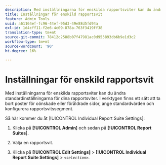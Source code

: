 ```yaml
---
description: Med inställningarna för enskilda rapportsviter kan du ändra standardinställningarna för dina rapportsviter. I verktygen finns ett sätt att ta bort poster för oönskade eller föråldrade sidor, ange standardvärden och konfigurera rapportsvitssegment.
title: Inställningar för enskild rapportsvit
feature: Admin Tools
uuid: a61164ef-fc96-44ef-95d3-49e88d5fd94a
exl-id: 1d4cff11-f2e6-4c09-878a-763f3419ff38
translation-type: tm+mt
source-git-commit: 78412c2588b07f47981ac0d953893db6b9e1d3c2
workflow-type: tm+mt
source-wordcount: '90'
ht-degree: 16%

---
```


# Inställningar för enskild rapportsvit

Med inställningarna för enskilda rapportsviter kan du ändra standardinställningarna för dina rapportsviter. I verktygen finns ett sätt att ta bort poster för oönskade eller föråldrade sidor, ange standardvärden och konfigurera rapportsvitssegment.

Så här kommer du åt [!UICONTROL Individual Report Suite Settings]:

1. Klicka på **[!UICONTROL Admin]** och sedan på **[!UICONTROL Report Suites]**.

1. Välja en rapportsvit.
1. Klicka på **[!UICONTROL Edit Settings]** > **[!UICONTROL Individual Report Suite Settings]** > *`<selection>`*.
